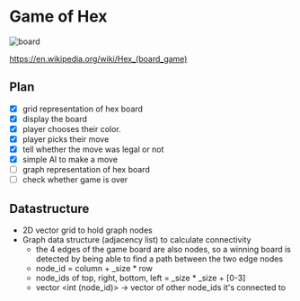 # Game of Hex

![board](https://upload.wikimedia.org/wikipedia/commons/3/38/Hex-board-11x11-%282%29.jpg)

https://en.wikipedia.org/wiki/Hex_(board_game)

## Plan
- [X] grid representation of hex board
- [X] display the board
- [X] player chooses their color.
- [X] player picks their move
- [X] tell whether the move was legal or not
- [X] simple AI to make a move
- [ ] graph representation of hex board
- [ ] check whether game is over

## Datastructure
- 2D vector grid to hold graph nodes
- Graph data structure (adjacency list) to calculate connectivity
  - the 4 edges of the game board are also nodes, so a winning board is detected by being able to find a path between the two edge nodes
  - node_id = column + _size * row
  - node_ids of top, right, bottom, left = _size * _size + [0-3]
  - vector <int (node_id)> -> vector of other node_ids it's connected to
